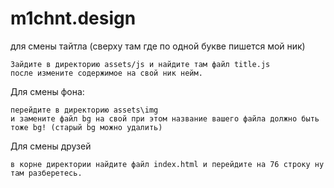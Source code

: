 # m1chnt.design

для смены тайтла (сверху там где по одной букве пишется мой ник)
```
Зайдите в директорию assets/js и найдите там файл title.js
после измените содержимое на свой ник нейм.
```
Для смены фона:
```
перейдите в директорию assets\img
и замените файл bg на свой при этом название вашего файла должно быть тоже bg! (старый bg можно удалить)
```
Для смены друзей
```
в корне директории найдите файл index.html и перейдите на 76 строку ну там разберетесь.
```
